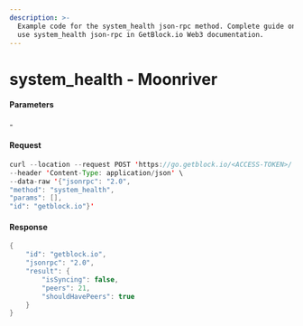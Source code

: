 ```yaml
---
description: >-
  Example code for the system_health json-rpc method. Сomplete guide on how to
  use system_health json-rpc in GetBlock.io Web3 documentation.
---
```


# system\_health - Moonriver

#### Parameters

\-

#### Request

```java
curl --location --request POST 'https://go.getblock.io/<ACCESS-TOKEN>/' \
--header 'Content-Type: application/json' \
--data-raw '{"jsonrpc": "2.0",
"method": "system_health",
"params": [],
"id": "getblock.io"}'
```

#### Response

```java
{
    "id": "getblock.io",
    "jsonrpc": "2.0",
    "result": {
        "isSyncing": false,
        "peers": 21,
        "shouldHavePeers": true
    }
}
```
